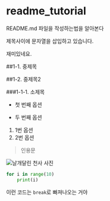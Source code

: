 # readme_tutorial
README.md 파일을 작성하는법을 알아본다

제목사이에 문자열을 삽입하고 있습니다.

재미있네요.

##1-1. 중제목

##1-2. 중제목2

###1-1-1. 소제목

- 첫 번째 옵션

- 두 번째 옵션

1. 1번 옵션
2. 2번 옵션

>인용문


![날개달린 천사 사진](https://www.google.com/url?sa=i&url=https%3A%2F%2Fpixers.hk%2Fstickers%2Fengel-26037440&psig=AOvVaw1xsJys5fl_-Rgp6C8y1jd1&ust=1698221167490000&source=images&cd=vfe&opi=89978449&ved=0CBEQjRxqFwoTCLjvnv6cjoIDFQAAAAAdAAAAABAE)


```python
for i in range(10)
    print(i)
```

이런 코드는 `break`로 빠져나오는 거야